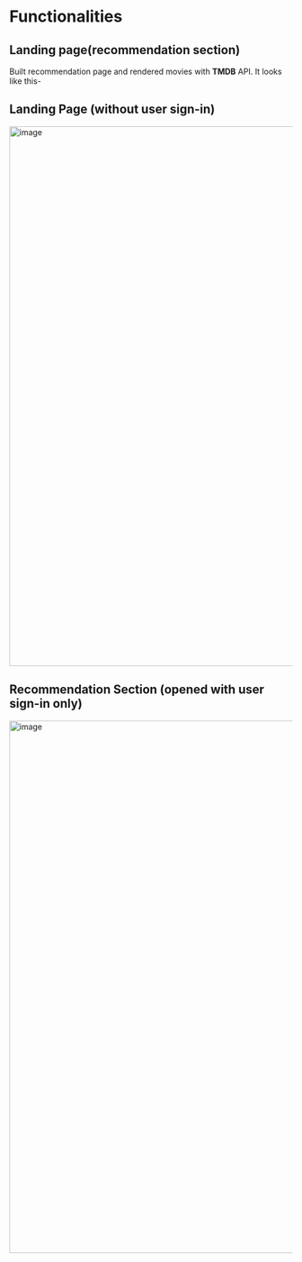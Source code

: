 # Functionalities
## Landing page(recommendation section)
Built recommendation page and rendered movies with **TMDB** API. It looks like this-

## Landing Page (without user sign-in)
<img width="958" alt="image" src="https://github.com/ayushiagarawal1/Netflix_clone/assets/84909280/713c490f-3de1-409c-bb48-5eba17b0d11c">


## Recommendation Section (opened with user sign-in only)
<img width="945" alt="image" src="https://github.com/ayushiagarawal1/Netflix_clone/assets/84909280/a0b64b82-152f-4b02-b701-669dbe8f3a2b">

